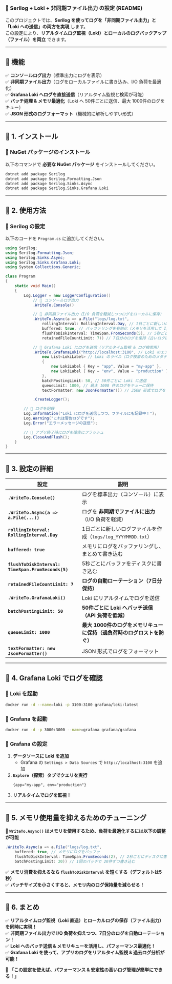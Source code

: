### **📌 Serilog + Loki + 非同期ファイル出力 の設定 (README)**
このプロジェクトでは、**Serilog を使ってログを「非同期ファイル出力」と「Loki への送信」の両方を実現** します。  
この設定により、**リアルタイムログ監視（Loki）とローカルのログバックアップ（ファイル）を両立** できます。

---

## **🚀 機能**
✅ **コンソールログ出力**（標準出力にログを表示）  
✅ **非同期ファイル出力**（ログをローカルファイルに書き込み、I/O 負荷を最適化）  
✅ **Grafana Loki へログを直接送信**（リアルタイム監視と検索が可能）  
✅ **バッチ処理 & メモリ最適化**（Loki へ 50件ごとに送信、最大 1000件のログをキュー）  
✅ **JSON 形式のログフォーマット**（機械的に解析しやすい形式）

---

## **📌 1. インストール**
### **🔹 NuGet パッケージのインストール**
以下のコマンドで **必要な NuGet パッケージ** をインストールしてください。

```sh
dotnet add package Serilog
dotnet add package Serilog.Formatting.Json
dotnet add package Serilog.Sinks.Async
dotnet add package Serilog.Sinks.Grafana.Loki
```

---

## **📌 2. 使用方法**
### **🔹 Serilog の設定**
以下のコードを `Program.cs` に追加してください。

```csharp
using Serilog;
using Serilog.Formatting.Json;
using Serilog.Sinks.Async;
using Serilog.Sinks.Grafana.Loki;
using System.Collections.Generic;

class Program
{
    static void Main()
    {
        Log.Logger = new LoggerConfiguration()
            // 🔹 コンソールログ出力
            .WriteTo.Console()

            // 🔹 非同期ファイル出力（I/O 負荷を軽減しつつログをローカルに保存）
            .WriteTo.Async(a => a.File("logs/log.txt",
                rollingInterval: RollingInterval.Day, // 1日ごとに新しいログファイルを作成
                buffered: true, // バッファリングを有効化（メモリを活用して I/O 負荷を軽減）
                flushToDiskInterval: TimeSpan.FromSeconds(5), // 5秒ごとにログを書き込む
                retainedFileCountLimit: 7)) // 7日分のログを保持（古いログは自動削除）

            // 🔹 Grafana Loki にログを送信（リアルタイム監視 & ログ検索用）
            .WriteTo.GrafanaLoki("http://localhost:3100", // Loki のエンドポイント
                new List<LokiLabel> // Loki のラベル（ログ検索のためのメタデータ）
                {
                    new LokiLabel { Key = "app", Value = "my-app" },
                    new LokiLabel { Key = "env", Value = "production" }
                },
                batchPostingLimit: 50, // 50件ごとに Loki に送信
                queueLimit: 1000, // 最大 1000 件のログをキューに保持
                textFormatter: new JsonFormatter()) // JSON 形式でログをフォーマット

            .CreateLogger();

        // 🔹 ログを記録
        Log.Information("Loki にログを送信しつつ、ファイルにも記録中！");
        Log.Warning("これは警告ログです");
        Log.Error("エラーメッセージの送信");

        // 🔹 アプリ終了時にログを確実にフラッシュ
        Log.CloseAndFlush();
    }
}
```

---

## **📌 3. 設定の詳細**
| **設定** | **説明** |
|----------|---------|
| **`.WriteTo.Console()`** | ログを標準出力（コンソール）に表示 |
| **`.WriteTo.Async(a => a.File(...))`** | ログを **非同期でファイルに出力**（I/O 負荷を軽減） |
| **`rollingInterval: RollingInterval.Day`** | 1日ごとに新しいログファイルを作成（`logs/log_YYYYMMDD.txt`） |
| **`buffered: true`** | メモリにログをバッファリングし、まとめて書き込む |
| **`flushToDiskInterval: TimeSpan.FromSeconds(5)`** | 5秒ごとにバッファをディスクに書き込む |
| **`retainedFileCountLimit: 7`** | **ログの自動ローテーション（7日分保持）** |
| **`.WriteTo.GrafanaLoki()`** | Loki にリアルタイムでログを送信 |
| **`batchPostingLimit: 50`** | **50件ごとに Loki へバッチ送信（API 負荷を低減）** |
| **`queueLimit: 1000`** | **最大 1000件のログをメモリキューに保持（過負荷時のログロストを防ぐ）** |
| **`textFormatter: new JsonFormatter()`** | JSON 形式でログをフォーマット |

---

## **📌 4. Grafana Loki でログを確認**
### **🔹 Loki を起動**
```sh
docker run -d --name=loki -p 3100:3100 grafana/loki:latest
```
### **🔹 Grafana を起動**
```sh
docker run -d -p 3000:3000 --name=grafana grafana/grafana
```
### **🔹 Grafana の設定**
1. **データソースに Loki を追加**
   - Grafana の `Settings > Data Sources` で `http://localhost:3100` を追加
2. **`Explore`（探索）タブでクエリを実行**
   ```logql
   {app="my-app", env="production"}
   ```
3. **リアルタイムでログを監視！**

---

## **📌 5. メモリ使用量を抑えるためのチューニング**
**📝 `WriteTo.Async()` はメモリを使用するため、負荷を最適化するには以下の調整が可能**
```csharp
.WriteTo.Async(a => a.File("logs/log.txt",
    buffered: true, // メモリにログをバッファ
    flushToDiskInterval: TimeSpan.FromSeconds(2), // 2秒ごとにディスクに書き込む
    batchPostingLimit: 20)) // 1回のバッチで 20件ずつ書き込む
```
✅ **メモリ消費を抑えるなら `flushToDiskInterval` を短くする（デフォルトは5秒）**  
✅ **バッチサイズを小さくすると、メモリ内のログ保持量を減らせる！**

---

## **📌 6. まとめ**
✅ **リアルタイムログ監視（Loki 直送）とローカルログの保存（ファイル出力）を同時に実現！**  
✅ **非同期ファイル出力で I/O 負荷を抑えつつ、7日分のログを自動ローテーション！**  
✅ **Loki へのバッチ送信 & メモリキューを活用し、パフォーマンス最適化！**  
✅ **Grafana Loki を使って、アプリのログをリアルタイム監視 & 過去ログ分析が可能！**

🚀 **「この設定を使えば、パフォーマンス & 安定性の高いログ管理が簡単にできる！」**